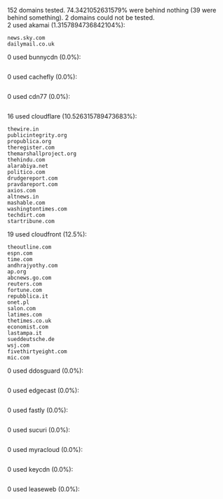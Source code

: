 152 domains tested. 74.3421052631579% were behind nothing (39 were behind something). 2 domains could not be tested.<br>
2 used akamai (1.3157894736842104%):
```
news.sky.com
dailymail.co.uk
```

0 used bunnycdn (0.0%):
```

```

0 used cachefly (0.0%):
```

```

0 used cdn77 (0.0%):
```

```

16 used cloudflare (10.526315789473683%):
```
thewire.in
publicintegrity.org
propublica.org
theregister.com
themarshallproject.org
thehindu.com
alarabiya.net
politico.com
drudgereport.com
pravdareport.com
axios.com
altnews.in
mashable.com
washingtontimes.com
techdirt.com
startribune.com
```

19 used cloudfront (12.5%):
```
theoutline.com
espn.com
time.com
andhrajyothy.com
ap.org
abcnews.go.com
reuters.com
fortune.com
repubblica.it
onet.pl
salon.com
latimes.com
thetimes.co.uk
economist.com
lastampa.it
sueddeutsche.de
wsj.com
fivethirtyeight.com
mic.com
```

0 used ddosguard (0.0%):
```

```

0 used edgecast (0.0%):
```

```

0 used fastly (0.0%):
```

```

0 used sucuri (0.0%):
```

```

0 used myracloud (0.0%):
```

```

0 used keycdn (0.0%):
```

```

0 used leaseweb (0.0%):
```

```

